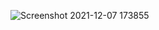 ![Screenshot 2021-12-07 173855](https://user-images.githubusercontent.com/62832487/145016578-46f79fa7-5240-46ce-9692-8a41ee938700.png)
